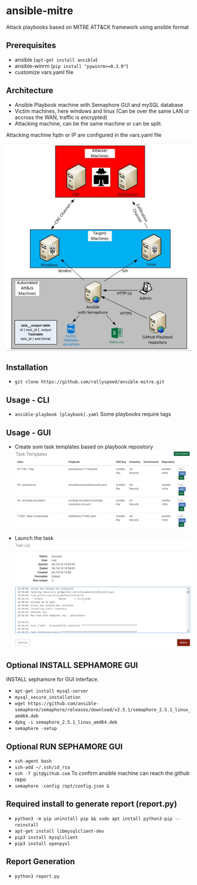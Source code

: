 # ansible-mitre
Attack playbooks based on MITRE ATT&CK framework using ansible format

## Prerequisites
- ansible (`apt-get install ansible`)
- ansible-winrm (`pip install "pywinrm>=0.3.0"`)
- customize vars.yaml file

## Architecture
 - Ansible Playbook machine with Semaphore GUI and mySQL database
 - Victim machines, here windows and linux (Can be over the same LAN or accross the WAN, traffic is encrypted)
 - Attacking machine, can be the same machine or can be split.
 
 Attacking machine fqdn or IP are configured in the vars.yaml file

![ScreenShot](archi.JPG)

## Installation
- `git clone https://github.com/rallyspeed/ansible-mitre.git`

## Usage - CLI
- `ansible-playbook [playbook].yaml`
 Some playbooks require tags
 
## Usage - GUI
- Create som task templates based on playbook repository
![ScreenShot](task-templates.JPG)

- Launch the task
![ScreenShot](task-running.JPG)

## Optional INSTALL SEPHAMORE GUI
INSTALL  sephamore for GUI interface.
 - `apt-get install mysql-server`
 - `mysql_secure_installation`
 - `wget https://github.com/ansible-semaphore/semaphore/releases/download/v2.5.1/semaphore_2.5.1_linux_amd64.deb`
 - `dpkg -i semaphore_2.5.1_linux_amd64.deb`
 - `semaphore -setup`
## Optional RUN SEPHAMORE GUI
 - `ssh-agent bash`
 - `ssh-add ~/.ssh/id_rsa`
 - `ssh -T git@github.com` To confirm ansible machine can reach the github repo
 - `semaphore -config /opt/config.json &`
 
## Required install to generate report (report.py)
 - `python3 -m pip uninstall pip && sudo apt install python3-pip --reinstall`
 - `apt-get install libmysqlclient-dev`
 - `pip3 install mysqlclient`
 - `pip3 install openpyxl`

## Report Generation
 - `python3 report.py`

